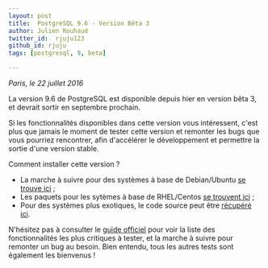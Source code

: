 ```yaml
---
layout: post
title:  PostgreSQL 9.6 - Version Bêta 3
author: Julien Rouhaud
twitter_id:  rjuju123
github_id: rjuju
tags: [postgresql, 9, beta]

---
```

*Paris, le 22 juillet 2016*

La version 9.6 de PostgreSQL est disponible depuis hier en version bêta 3, et devrait sortir en septembre prochain.

Si les fonctionnalités disponibles dans cette version vous intéressent, c'est plus que jamais le moment de tester cette version et remonter les bugs que vous pourriez rencontrer, afin d'accélérer le développement et permettre la sortie d'une version stable. 

<!--MORE-->

Comment installer cette version ?

  * La marche à suivre pour des systèmes à base de Debian/Ubuntu [se trouve ici](https://wiki.postgresql.org/wiki/Apt/FAQ#I_want_to_try_the_beta_version_of_the_next_PostgreSQL_release) ;
  * Les paquets pour les sytèmes à base de RHEL/Centos [se trouvent ici](http://yum.postgresql.org/repopackages.php#pg96) ;
  * Pour des systèmes plus exotiques, le code source peut être [récupéré ici](https://www.postgresql.org/ftp/source/v9.6beta3/).


N'hésitez pas à consulter le [guide officiel](https://wiki.postgresql.org/wiki/HowToBetaTest) pour voir la liste des fonctionnalités les plus critiques à tester, et la marche à suivre pour remonter un bug au besoin. Bien entendu, tous les autres tests sont également les bienvenus !
